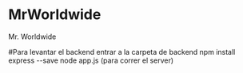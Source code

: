 # MrWorldwide
Mr. Worldwide

#Para levantar el backend
entrar a la carpeta de backend
npm install express --save
node app.js (para correr el server)
